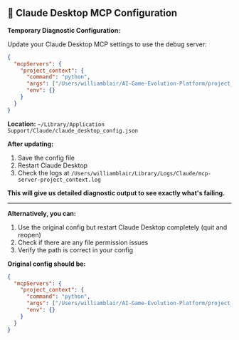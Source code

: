 ## 🔧 Claude Desktop MCP Configuration

**Temporary Diagnostic Configuration:**

Update your Claude Desktop MCP settings to use the debug server:

```json
{
  "mcpServers": {
    "project_context": {
      "command": "python",
      "args": ["/Users/williamblair/AI-Game-Evolution-Platform/project_context_mcp/debug_server.py"],
      "env": {}
    }
  }
}
```

**Location:** `~/Library/Application Support/Claude/claude_desktop_config.json`

**After updating:**
1. Save the config file
2. Restart Claude Desktop
3. Check the logs at `/Users/williamblair/Library/Logs/Claude/mcp-server-project_context.log`

**This will give us detailed diagnostic output to see exactly what's failing.**

---

**Alternatively, you can:**

1. Use the original config but restart Claude Desktop completely (quit and reopen)
2. Check if there are any file permission issues
3. Verify the path is correct in your config

**Original config should be:**
```json
{
  "mcpServers": {
    "project_context": {
      "command": "python",
      "args": ["/Users/williamblair/AI-Game-Evolution-Platform/project_context_mcp/context_server.py"],
      "env": {}
    }
  }
}
```
